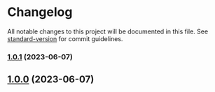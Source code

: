 # Changelog

All notable changes to this project will be documented in this file. See [standard-version](https://github.com/conventional-changelog/standard-version) for commit guidelines.

### [1.0.1](https://github.com/BrewInteractive/authentication-service-nestjs-hasura-plugin/compare/v1.1.0...v1.0.1) (2023-06-07)

## [1.0.0](https://github.com/BrewInteractive/authentication-service-nestjs-hasura-plugin/compare/v1.1.0...v1.0.0) (2023-06-07)
